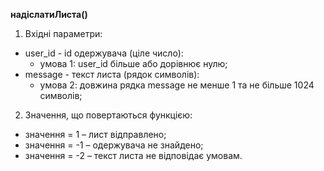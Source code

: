 **надіслатиЛиста()**

1. Вхідні параметри:
- user_id - id одержувача (ціле число):
  - умова 1: user_id більше або дорівнює нулю;
- message - текст листа (рядок символів):
  - умова 2: довжина рядка message не менше 1 та не більше 1024 символів;
2. Значення, що повертаються функцією:
- значення = 1 – лист відправлено;
- значення = -1 – одержувача не знайдено;
- значення = -2 – текст листа не відповідає умовам.

